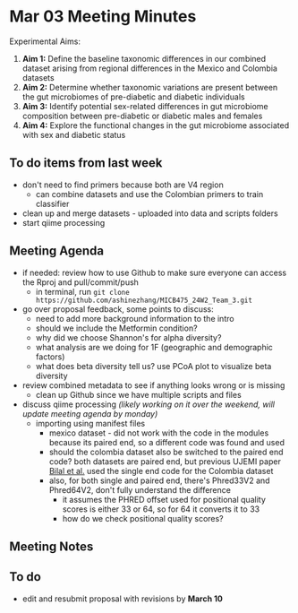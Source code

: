 # Mar 03 Meeting Minutes

Experimental Aims: 
1. **Aim 1:** Define the baseline taxonomic differences in our combined dataset arising from regional differences in the Mexico and Colombia datasets
2. **Aim 2:** Determine whether taxonomic variations are present between the gut microbiomes of pre-diabetic and diabetic individuals
3. **Aim 3:** Identify potential sex-related differences in gut microbiome composition between pre-diabetic or diabetic males and females
4. **Aim 4:** Explore the functional changes in the gut microbiome associated with sex and diabetic status

## To do items from last week
* don't need to find primers because both are V4 region
  * can combine datasets and use the Colombian primers to train classifier
* clean up and merge datasets - uploaded into data and scripts folders 
* start qiime processing 

## Meeting Agenda
* if needed: review how to use Github to make sure everyone can access the Rproj and pull/commit/push
  * in terminal, run ```git clone https://github.com/ashinezhang/MICB475_24W2_Team_3.git```
* go over proposal feedback, some points to discuss: 
  * need to add more background information to the intro
  * should we include the Metformin condition?
  * why did we choose Shannon's for alpha diversity?
  * what analysis are we doing for 1F (geographic and demographic factors)
  * what does beta diversity tell us? use PCoA plot to visualize beta diversity
* review combined metadata to see if anything looks wrong or is missing
  * clean up Github since we have multiple scripts and files
* discuss qiime processing *(likely working on it over the weekend, will update meeting agenda by monday)*
  * importing using manifest files
    * mexico dataset - did not work with the code in the modules because its paired end, so a different code was found and used
    * should the colombia dataset also be switched to the paired end code? both datasets are paired end, but previous UJEMI paper [Bilal et al.](https://github.com/loujainbilal/MICB475_Team4/blob/main/QIIME2/Data%20processing%20using%20the%20QIIME%202%20pipeline/Merged.txt) used the single end code for the Colombia dataset
    * also, for both single and paired end, there's Phred33V2 and Phred64V2, don't fully understand the difference
      * it assumes the PHRED offset used for positional quality scores is either 33 or 64, so for 64 it converts it to 33
      * how do we check positional quality scores?

## Meeting Notes

## To do
* edit and resubmit proposal with revisions by **March 10** 
